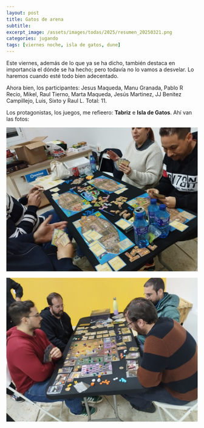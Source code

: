 ```yaml
---
layout: post
title: Gatos de arena
subtitle: 
excerpt_image: /assets/images/todas/2025/resumen_20250321.png
categories: jugando
tags: [viernes noche, isla de gatos, dune]
---
```

Este viernes, además de lo que ya se ha dicho, también destaca en importancia el dónde se ha hecho; pero todavía no lo vamos a desvelar. Lo haremos cuando esté todo bien adecentado.

Ahora bien, los participantes: Jesus Maqueda, Manu Granada, Pablo R Recio, Mikel, Raul Tierno, Marta Maqueda, Jesús Martinez, JJ Benitez Campillejo, Luis, Sixto y Raul L. Total: 11.

Los protagonistas, los juegos, me refieero: <b>Tabriz</b> e <b>Isla de Gatos</b>. Ahí van las fotos:

![banner](/assets/images/todas/2025/partida_isladegatos_20250321.jpeg)

![banner](/assets/images/todas/2025/partida_dune_20250321.jpeg)